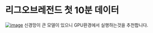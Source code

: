 # 리그오브레전드 첫 10분 데이터
[![image](https://colab.research.google.com/drive/1_ydvR_gu3dVbTXNbhMCe-gFHpNpwI03r?usp=sharing)](https://colab.research.google.com/drive/1_ydvR_gu3dVbTXNbhMCe-gFHpNpwI03r?usp=sharing)
신경망이 큰 모델이 있으니 GPU환경에서 실행하는것을 추천합니다.

